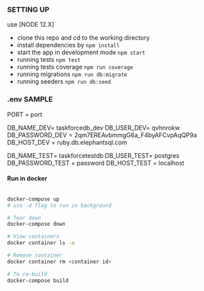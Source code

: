 ### SETTING UP

use [NODE 12.X]

- clone this repo and cd to the working directory
- install dependencies by `npm install`
- start the app in development mode `npm start`
- running tests `npm test`
- running tests coverage `npm run coverage`
- running migrations `npm run db:migrate`
- running seeders `npm run db:seed`

### .env SAMPLE

PORT = port

DB_NAME_DEV= taskforcedb_dev
DB_USER_DEV= qvhnrokw
DB_PASSWORD_DEV = 2qm7EREAvbmmgG6a_F4byAFCvpAqQP9a
DB_HOST_DEV = ruby.db.elephantsql.com

DB_NAME_TEST= taskforcetestdb
DB_USER_TEST= postgres
DB_PASSWORD_TEST = password
DB_HOST_TEST = localhost

#### Run in docker

```bash

docker-compose up
# use -d flag to run in background

# Tear down
docker-compose down

# View containers
docker container ls -a

# Remove container
docker container rm <container id>

# To re-build
docker-compose build
```
